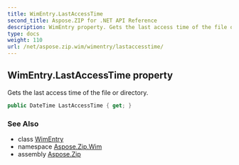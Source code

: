 ```yaml
---
title: WimEntry.LastAccessTime
second_title: Aspose.ZIP for .NET API Reference
description: WimEntry property. Gets the last access time of the file or directory
type: docs
weight: 110
url: /net/aspose.zip.wim/wimentry/lastaccesstime/
---
```

## WimEntry.LastAccessTime property

Gets the last access time of the file or directory.

```csharp
public DateTime LastAccessTime { get; }
```

### See Also

* class [WimEntry](../)
* namespace [Aspose.Zip.Wim](../../wimentry/)
* assembly [Aspose.Zip](../../../)


